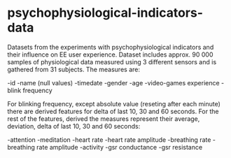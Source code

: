 # psychophysiological-indicators-data
Datasets from the experiments with psychophysiological indicators and their influence on EE user experience.
Dataset includes approx. 90 000 samples of physiological data measured using 3 different sensors and is gathered from 31 subjects. The measures are:

-id
-name (null values)
-timedate
-gender
-age
-video-games experience
-blink frequency

For blinking frequency, except absolute value (reseting after each minute) there are derived features for delta of last 10, 30 and 60 seconds.
For the rest of the features, derived the measures represent their average, deviation, delta of last 10, 30 and 60 seconds:

-attention
-meditation
-heart rate
-heart rate amplitude
-breathing rate
-breathing rate amplitude
-activity
-gsr conductance
-gsr resistance
